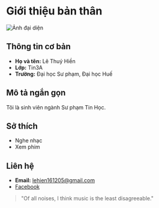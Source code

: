 # Giới thiệu bản thân

![Ảnh đại diện](https://i.pinimg.com/1200x/2d/ec/52/2dec52514831956c8335f5893e8e5234.jpg)

## Thông tin cơ bản
- **Họ và tên:** Lê Thuý Hiền
- **Lớp:** Tin3A
- **Trường:** Đại học Sư phạm, Đại học Huế

## Mô tả ngắn gọn
Tôi là sinh viên ngành Sư phạm Tin Học.

## Sở thích
- Nghe nhạc
- Xem phim

## Liên hệ
- **Email:** lehien161205@gmail.com
- [Facebook](https://www.facebook.com/thuyhien.le.771282)

> "Of all noises, I think music is the least disagreeable."